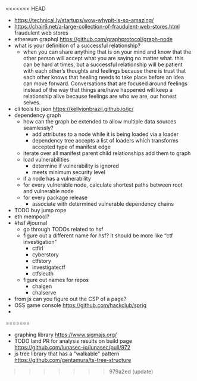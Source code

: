 <<<<<<< HEAD
- https://technical.ly/startups/wow-whypit-is-so-amazing/
- https://chair6.net/a-large-collection-of-fraudulent-web-stores.html fraudulent web stores
- ethereum graphql https://github.com/graphprotocol/graph-node
- what is your definition of a successful relationship?
	- when you can share anything that is on your mind and know that the other person will accept what you are saying no matter what. this can be hard at times, but a successful relationship will be patient with each other’s thoughts and feelings because there is trust that each other knows that healing needs to take place before an idea can move forward. Conversations that are focused around feelings instead of the way that things are/have happened will keep a relationship alive because feelings are who we are, our honest selves.
- cli tools to json https://kellyjonbrazil.github.io/jc/
- dependency graph
	- how can the graph be extended to allow multiple data sources seamlessly?
		- add attributes to a node while it is being loaded via a loader
		- dependency tree accepts a list of loaders which transforms accepted type of manifest edge
	- iterate over all manifest parent child relationships add them to graph
	- load vulnerabilities
		- determine if vulnerability is ignored
		- meets minimum security level
	- if a node has a vulnerability
	- for every vulnerable node, calculate shortest paths between root and vulnerable node
	- for every package release
		- associate with determined vulnerable dependency chains
- TODO buy jump rope
- eth mempool?
- #hsf #journal
	- go through TODOs related to hsf
	- figure out a different name for hsf? it should be more like “ctf investigation”
		- ctfirl
		- cyberstory
		- ctfstory
		- investigatectf
		- ctfsleuth
	- figure out names for repos
		- chalgen
		- chalserve
- from js can you figure out the CSP of a page?
- OSS game console https://github.com/hackclub/sprig
-
=======
- graphing library https://www.sigmajs.org/
- TODO land PR for analysis results on build page https://github.com/lunasec-io/lunasec/pull/972
- js tree library that has a "walkable" pattern https://github.com/gentamura/ts-tree-structure
>>>>>>> 979a2ed (update)
